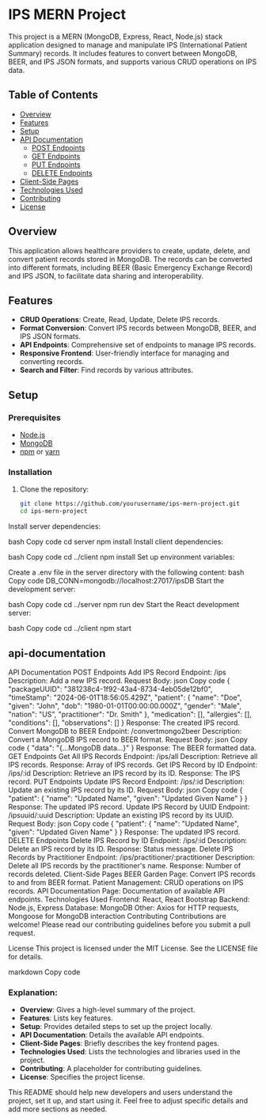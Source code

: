 # IPS MERN Project

This project is a MERN (MongoDB, Express, React, Node.js) stack application designed to manage and manipulate IPS (International Patient Summary) records. It includes features to convert between MongoDB, BEER, and IPS JSON formats, and supports various CRUD operations on IPS data.

## Table of Contents

- [Overview](#overview)
- [Features](#features)
- [Setup](#setup)
- [API Documentation](#api-documentation)
  - [POST Endpoints](#post-endpoints)
  - [GET Endpoints](#get-endpoints)
  - [PUT Endpoints](#put-endpoints)
  - [DELETE Endpoints](#delete-endpoints)
- [Client-Side Pages](#client-side-pages)
- [Technologies Used](#technologies-used)
- [Contributing](#contributing)
- [License](#license)

## Overview

This application allows healthcare providers to create, update, delete, and convert patient records stored in MongoDB. The records can be converted into different formats, including BEER (Basic Emergency Exchange Record) and IPS JSON, to facilitate data sharing and interoperability.

## Features

- **CRUD Operations**: Create, Read, Update, Delete IPS records.
- **Format Conversion**: Convert IPS records between MongoDB, BEER, and IPS JSON formats.
- **API Endpoints**: Comprehensive set of endpoints to manage IPS records.
- **Responsive Frontend**: User-friendly interface for managing and converting records.
- **Search and Filter**: Find records by various attributes.

## Setup

### Prerequisites

- [Node.js](https://nodejs.org/)
- [MongoDB](https://www.mongodb.com/)
- [npm](https://www.npmjs.com/) or [yarn](https://yarnpkg.com/)

### Installation

1. Clone the repository:
   ```bash
   git clone https://github.com/yourusername/ips-mern-project.git
   cd ips-mern-project
Install server dependencies:

bash
Copy code
cd server
npm install
Install client dependencies:

bash
Copy code
cd ../client
npm install
Set up environment variables:

Create a .env file in the server directory with the following content:
bash
Copy code
DB_CONN=mongodb://localhost:27017/ipsDB
Start the development server:

bash
Copy code
cd ../server
npm run dev
Start the React development server:

bash
Copy code
cd ../client
npm start

## api-documentation
API Documentation
POST Endpoints
Add IPS Record
Endpoint: /ips
Description: Add a new IPS record.
Request Body:
json
Copy code
{
  "packageUUID": "381238c4-1f92-43a4-8734-4eb05de12bf0",
  "timeStamp": "2024-06-01T18:56:05.429Z",
  "patient": {
    "name": "Doe",
    "given": "John",
    "dob": "1980-01-01T00:00:00.000Z",
    "gender": "Male",
    "nation": "US",
    "practitioner": "Dr. Smith"
  },
  "medication": [],
  "allergies": [],
  "conditions": [],
  "observations": []
}
Response: The created IPS record.
Convert MongoDB to BEER
Endpoint: /convertmongo2beer
Description: Convert a MongoDB IPS record to BEER format.
Request Body:
json
Copy code
{
  "data": "{...MongoDB data...}"
}
Response: The BEER formatted data.
GET Endpoints
Get All IPS Records
Endpoint: /ips/all
Description: Retrieve all IPS records.
Response: Array of IPS records.
Get IPS Record by ID
Endpoint: /ips/:id
Description: Retrieve an IPS record by its ID.
Response: The IPS record.
PUT Endpoints
Update IPS Record
Endpoint: /ips/:id
Description: Update an existing IPS record by its ID.
Request Body:
json
Copy code
{
  "patient": {
    "name": "Updated Name",
    "given": "Updated Given Name"
  }
}
Response: The updated IPS record.
Update IPS Record by UUID
Endpoint: /ipsuuid/:uuid
Description: Update an existing IPS record by its UUID.
Request Body:
json
Copy code
{
  "patient": {
    "name": "Updated Name",
    "given": "Updated Given Name"
  }
}
Response: The updated IPS record.
DELETE Endpoints
Delete IPS Record by ID
Endpoint: /ips/:id
Description: Delete an IPS record by its ID.
Response: Status message.
Delete IPS Records by Practitioner
Endpoint: /ips/practitioner/:practitioner
Description: Delete all IPS records by the practitioner's name.
Response: Number of records deleted.
Client-Side Pages
BEER Garden Page: Convert IPS records to and from BEER format.
Patient Management: CRUD operations on IPS records.
API Documentation Page: Documentation of available API endpoints.
Technologies Used
Frontend: React, React Bootstrap
Backend: Node.js, Express
Database: MongoDB
Other: Axios for HTTP requests, Mongoose for MongoDB interaction
Contributing
Contributions are welcome! Please read our contributing guidelines before you submit a pull request.

License
This project is licensed under the MIT License. See the LICENSE file for details.

markdown
Copy code

### Explanation:

- **Overview**: Gives a high-level summary of the project.
- **Features**: Lists key features.
- **Setup**: Provides detailed steps to set up the project locally.
- **API Documentation**: Details the available API endpoints.
- **Client-Side Pages**: Briefly describes the key frontend pages.
- **Technologies Used**: Lists the technologies and libraries used in the project.
- **Contributing**: A placeholder for contributing guidelines.
- **License**: Specifies the project license.

This README should help new developers and users understand the project, set it up, and start using it. Feel free to adjust specific details and add more sections as needed.





